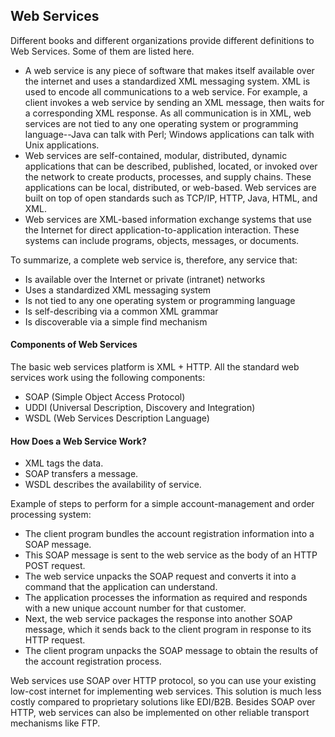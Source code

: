 ## Web Services
Different books and different organizations provide different definitions to Web Services. Some of them are listed here.
- A web service is any piece of software that makes itself available over the internet and uses a standardized XML messaging system. XML is used to encode all communications to a web service. For example, a client invokes a web service by sending an XML message, then waits for a corresponding XML response. As all communication is in XML, web services are not tied to any one operating system or programming language--Java can talk with Perl; Windows applications can talk with Unix applications.
- Web services are self-contained, modular, distributed, dynamic applications that can be described, published, located, or invoked over the network to create products, processes, and supply chains. These applications can be local, distributed, or web-based. Web services are built on top of open standards such as TCP/IP, HTTP, Java, HTML, and XML.
- Web services are XML-based information exchange systems that use the Internet for direct application-to-application interaction. These systems can include programs, objects, messages, or documents.

To summarize, a complete web service is, therefore, any service that:
- Is available over the Internet or private (intranet) networks
- Uses a standardized XML messaging system
- Is not tied to any one operating system or programming language
- Is self-describing via a common XML grammar
- Is discoverable via a simple find mechanism

#### Components of Web Services
The basic web services platform is XML + HTTP. All the standard web services work using the following components:
- SOAP (Simple Object Access Protocol)
- UDDI (Universal Description, Discovery and Integration)
- WSDL (Web Services Description Language)

#### How Does a Web Service Work?
- XML tags the data.
- SOAP transfers a message.
- WSDL describes the availability of service.

Example of steps to perform for a simple account-management and order processing system:
- The client program bundles the account registration information into a SOAP message.
- This SOAP message is sent to the web service as the body of an HTTP POST request.
- The web service unpacks the SOAP request and converts it into a command that the application can understand.
- The application processes the information as required and responds with a new unique account number for that customer.
- Next, the web service packages the response into another SOAP message, which it sends back to the client program in response to its HTTP request.
- The client program unpacks the SOAP message to obtain the results of the account registration process.

Web services use SOAP over HTTP protocol, so you can use your existing low-cost internet for implementing web services. This solution is much less costly compared to proprietary solutions like EDI/B2B. Besides SOAP over HTTP, web services can also be implemented on other reliable transport mechanisms like FTP.

